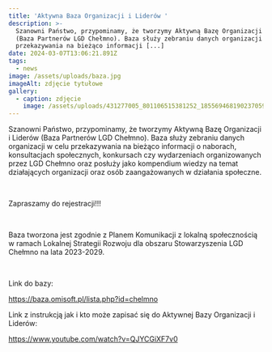 ```yaml
---
title: 'Aktywna Baza Organizacji i Liderów '
description: >-
  Szanowni Państwo, przypominamy, że tworzymy Aktywną Bazę Organizacji i Liderów
  (Baza Partnerów LGD Chełmno). Baza służy zebraniu danych organizacji w celu
  przekazywania na bieżąco informacji [...]
date: 2024-03-07T13:06:21.891Z
tags:
  - news
image: /assets/uploads/baza.jpg
imageAlt: zdjęcie tytułowe
gallery:
  - caption: zdjęcie
    image: /assets/uploads/431277005_801106515381252_1855694681902370590_n.jpg
---
```

Szanowni Państwo, przypominamy, że tworzymy Aktywną Bazę Organizacji i Liderów (Baza Partnerów LGD Chełmno). Baza służy zebraniu danych organizacji w celu przekazywania na bieżąco informacji o naborach, konsultacjach społecznych, konkursach czy wydarzeniach organizowanych przez LGD Chełmno oraz posłuży jako kompendium wiedzy na temat działających organizacji oraz osób zaangażowanych w działania społeczne. 

<br>

Zapraszamy do rejestracji!!!

<br>

Baza tworzona jest zgodnie z Planem Komunikacji z lokalną społecznością w ramach Lokalnej Strategii Rozwoju dla obszaru Stowarzyszenia LGD Chełmno na lata 2023-2029. 

<br>



Link do bazy:

<https://baza.omisoft.pl/lista.php?id=chelmno>

Link z instrukcją jak i kto może zapisać się do Aktywnej Bazy Organizacji i Liderów:

<https://www.youtube.com/watch?v=QJYCGiXF7v0>
